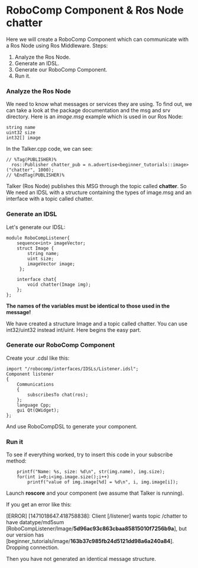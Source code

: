 RoboComp Component & Ros Node chatter
============

Here we will create a RoboComp Component which can communicate with a Ros Node using Ros Middleware.
Steps:

1. Analyze the Ros Node.
2. Generate an IDSL.
3. Generate our RoboComp Component.
4. Run it.

### Analyze the Ros Node

We need to know what messages or services they are using. To find out, we can take a look at the package documentation and the msg and srv directory.
Here is an *image.msg* example which is used in our Ros Node:

    string name
    uint32 size
    int32[] image

In the Talker.cpp code, we can see:

    // %Tag(PUBLISHER)%
      ros::Publisher chatter_pub = n.advertise<beginner_tutorials::image>("chatter", 1000);
    // %EndTag(PUBLISHER)%

Talker (Ros Node) publishes this MSG through the topic called **chatter**.
So We need an IDSL with a structure containing the types of image.msg and an interface with a topic called chatter.

### Generate an IDSL

Let's generate our IDSL:

    module RoboCompListener{
    	sequence<int> imageVector;
    	struct Image {
    	 	string name;
    	 	uint size;
    	 	imageVector image;
    	 };
    	
    	interface chat{
    		void chatter(Image img);
    	};
    };

**The names of the variables must be identical to those used in the message!**

We have created a structure Image and a topic called chatter. You can use int32/uint32 instead int/uint.
Here begins the easy part.

### Generate our RoboComp Component

Create your .cdsl like this:

    import "/robocomp/interfaces/IDSLs/Listener.idsl";
    Component listener
    {
    	Communications
    	{
    		subscribesTo chat(ros);
    	};
    	language Cpp;
    	gui Qt(QWidget);
    };

And use RoboCompDSL to generate your component.

### Run it

To see if everything worked, try to insert this code in your subscribe method:

    	printf("Name: %s, size: %d\n", str(img.name), img.size);
    	for(int i=0;i<img.image.size();i++)
    		printf("value of img.image[%d] = %d\n", i, img.image[i]);


Launch **roscore** and  your component (we assume that Talker is running).

If you get an error like this:

[ERROR] [1471018647.418758838]: Client [/listener] wants topic /chatter to have datatype/md5sum [RoboCompListener/Image/**5d96ac93c863cbaa85815010f7256b9a**], but our version has [beginner_tutorials/image/**163b37c985fb24d5121dd98a6a240a84**]. Dropping connection.

Then you have not generated an identical message structure.
